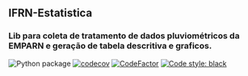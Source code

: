 ## IFRN-Estatistica
### Lib para coleta de tratamento de dados pluviométricos da EMPARN e geração de tabela descritiva e graficos.

![Python package](https://github.com/hadtrindade/ifrn-estatistica/workflows/Python%20package/badge.svg)
[![codecov](https://codecov.io/gh/hadtrindade/ifrn-estatistica/branch/main/graph/badge.svg?token=ogog9oHYm6)](https://codecov.io/gh/hadtrindade/ifrn-estatistica)
[![CodeFactor](https://www.codefactor.io/repository/github/hadtrindade/ifrn-estatistica/badge)](https://www.codefactor.io/repository/github/hadtrindade/ifrn-estatistica)
[![Code style: black](https://img.shields.io/badge/code%20style-black-000000.svg)](https://github.com/psf/black)